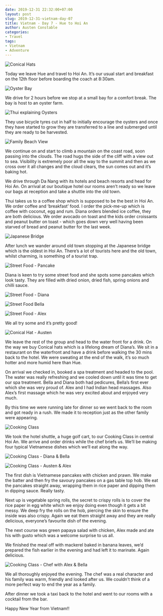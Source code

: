 ```yaml
---
date: 2019-12-31 22:32:00+07:00
layout: post
slug: 2019-12-31-vietnam-day-07
title: Vietnam - Day 7 - Hue to Hoi An
author: Austen Constable
categories:
- Travel
tags:
- Vietnam
- Adventure
---
```


![Conical Hats](../images/2019/12/2019-12-31-DSCF2784.jpeg)

Today we leave Hue and travel to Hoi An. It’s our usual start and breakfast on the 12th floor before boarding the coach at 8:30am. 

![Oyster Bay](../images/2019/12/2019-12-31-IMG_5881.jpeg)

We drive for 2 hours before we stop at a small bay for a comfort break. The bay is host to an oyster farm. 

![Thui explaining Oysters](../images/2019/12/2019-12-31-DSCF2748.jpeg)

They use bicycle tyres cut in half to initially encourage the oysters and once they have started to grow they are transferred to a line and submerged until they are ready to be harvested. 

![Family Beach View](../images/2019/12/2019-12-31-DSCF2760.jpeg)

We continue on and start to climb a mountain on the coast road, soon passing into the clouds. The road hugs the side of the cliff with a view out to sea. Visibility is extremely poor all the way to the summit and then as we cross over it all changes and the cloud clears, the sun comes out and it’s baking hot. 

We drive through Da Nang with its hotels and beach resorts and head for Hoi An. On arrival at our boutique hotel our rooms aren’t ready so we leave our bags at reception and take a shuttle into the old town. 

Thui takes us to a coffee shop which is supposed to be the best in Hoi An. We order coffee and ‘breakfast’ food. I order the pick-me-up which is coffee with coconut, egg and rum. Diana orders blended ice coffee, they are both delicious. 
We order avocado on toast and the kids order croissants and peanut butter on toast - which goes down very well having been starved of bread and peanut butter for the last week. 

![Japanese Bridge](../images/2019/12/2019-12-31-DSCF2766.jpeg)

After lunch we wander around old town stopping at the Japanese bridge which is the oldest in Hoi An. There’s a lot of tourists here and the old town, whilst charming, is something of a tourist trap. 

![Street Food - Pancake](../images/2019/12/2019-12-31-IMG_5893.jpeg)

Diana is keen to try some street food and she spots some pancakes which look tasty. They are filled with dried onion, dried fish, spring onions and chilli sauce. 

![Street Food - Diana](../images/2019/12/2019-12-31-IMG_5890.jpeg)

![Street Food Bella](../images/2019/12/2019-12-31-DSCF2780.jpeg)

![Street Food - Alex](../images/2019/12/2019-12-31-DSCF2779.jpeg)

We all try some and it’s pretty good!

![Conical Hat - Austen](../images/2019/12/2019-12-31-DSCF2794.jpeg)

We leave the rest of the group and head to the water front for a drink. On the way we buy Conical hats which is a lifelong dream of Diana’s. 
We sit in a restaurant on the waterfront and have a drink before walking the 30 mins back to the hotel. We were sweating at the end of the walk, it’s so much hotter and more humid here than Hue. 

On arrival we checked in, booked a spa treatment and headed to the pool. The water was really refreshing and we cooled down until it was time to get our spa treatment. Bella and Diana both had pedicures, Bella’s first ever which she was very proud of. Alex and I had Indian head massages. Also Alex’s first massage which he was very excited about and enjoyed very much. 

By this time we were running late for dinner so we went back to the room and got ready in a rush. We made it to reception just as the other family were appearing. 

![Cooking Class](../images/2019/12/2019-12-31-IMG_5919.jpeg)

We took the hotel shuttle, a huge golf cart, to our Cooking Class in central Hoi An. We arrive and order drinks while the chef briefs us. We’ll be making four typical Vietnamese dishes which we’ll eat along the way. 

![Cooking Class - Diana & Bella](../images/2019/12/2019-12-31-IMG_5926.jpeg)

![Cooking Class - Austen & Alex](../images/2019/12/2019-12-31-IMG_5928.jpeg)

The first dish is Vietnamese pancakes with chicken and prawn. We make the batter and then fry the savoury pancakes on a gas table top hob. We eat the pancakes straight away, wrapping them in rice paper and dipping them in dipping sauce. Really tasty. 

Next up is vegetable spring rolls, the secret to crispy rolls is to cover the rice paper in egg white which we enjoy doing even though it gets a bit messy. 
We deep fry the rolls on the hob, piercing the skin to ensure the inside was also crispy. Again we eat them straight away and they are really delicious, everyone’s favourite dish of the evening. 

The next course was green papaya salad with chicken, Alex made and ate his with gusto which was a welcome surprise to us all. 

We finished the meal off with mackerel baked in banana leaves, we’d prepared the fish earlier in the evening and had left it to marinate. Again delicious. 

![Cooking Class - Chef with Alex & Bella](../images/2019/12/2019-12-31-IMG_5948.jpeg)

We all thoroughly enjoyed the evening. The chef was a real character and his family was warm, friendly and looked after us. We couldn’t think of a more perfect way to end the year as a family. 

After dinner we took a taxi back to the hotel and went to our rooms with a cocktail from the bar. 

Happy New Year from Vietnam!!
